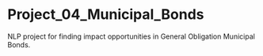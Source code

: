 # Project_04_Municipal_Bonds
NLP project for finding impact opportunities in General Obligation Municipal Bonds.
